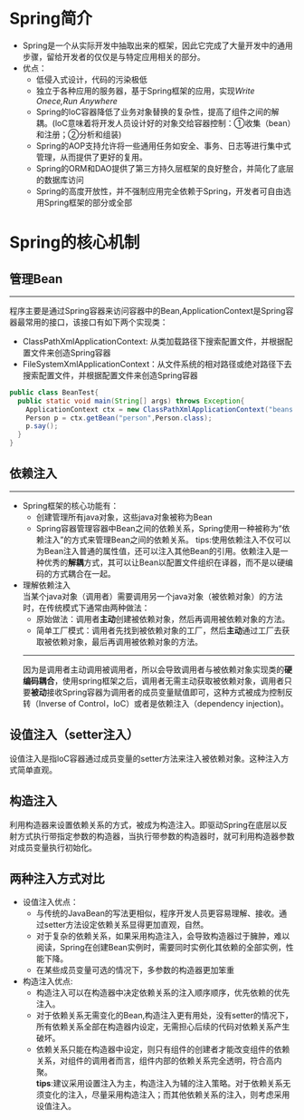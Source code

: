 # Spring简介
- Spring是一个从实际开发中抽取出来的框架，因此它完成了大量开发中的通用步骤，留给开发者的仅仅是与特定应用相关的部分。
- 优点：
  - 低侵入式设计，代码的污染极低
  - 独立于各种应用的服务器，基于Spring框架的应用，实现*Write Onece,Run Anywhere*
  - Spring的loC容器降低了业务对象替换的复杂性，提高了组件之间的解耦。(loC意味着将开发人员设计好的对象交给容器控制：①收集（bean）和注册；②分析和组装)
  - Spring的AOP支持允许将一些通用任务如安全、事务、日志等进行集中式管理，从而提供了更好的复用。
  - Spring的ORM和DAO提供了第三方持久层框架的良好整合，并简化了底层的数据库访问
  - Spring的高度开放性，并不强制应用完全依赖于Spring，开发者可自由选用Spring框架的部分或全部
# Spring的核心机制
## 管理Bean
***
程序主要是通过Spring容器来访问容器中的Bean,ApplicationContext是Spring容器最常用的接口，该接口有如下两个实现类：
- ClassPathXmlApplicationContext: 从类加载路径下搜索配置文件，并根据配置文件来创造Spring容器
- FileSystemXmlApplicationContext：从文件系统的相对路径或绝对路径下去搜索配置文件，并根据配置文件来创造Spring容器
```java
public class BeanTest{
  public static void main(String[] args) throws Exception{
    ApplicationContext ctx = new ClassPathXmlApplicationContext("beans.xml");
    Person p = ctx.getBean("person",Person.class);
    p.say();
  }
}
```
## 依赖注入
***
- Spring框架的核心功能有：
  - 创建管理所有java对象，这些java对象被称为Bean
  - Spring容器管理容器中Bean之间的依赖关系，Spring使用一种被称为“依赖注入”的方式来管理Bean之间的依赖关系。
    tips:使用依赖注入不仅可以为Bean注入普通的属性值，还可以注入其他Bean的引用。依赖注入是一种优秀的**解耦**方式，其可以让Bean以配置文件组织在译器，而不是以硬编码的方式耦合在一起。<br>
- 理解依赖注入<br>
  当某个java对象（调用者）需要调用另一个java对象（被依赖对象）的方法时，在传统模式下通常由两种做法：
  - 原始做法：调用者**主动**创建被依赖对象，然后再调用被依赖对象的方法。
  - 简单工厂模式：调用者先找到被依赖对象的工厂，然后**主动**通过工厂去获取被依赖对象，最后再调用被依赖对象的方法。<br>
  ***
  因为是调用者主动调用被调用者，所以会导致调用者与被依赖对象实现类的**硬编码耦合**，使用spring框架之后，调用者无需主动获取被依赖对象，调用者只要**被动**接收Spring容器为调用者的成员变量赋值即可，这种方式被成为控制反转（Inverse of Control，loC）或者是依赖注入（dependency injection)。
## 设值注入（setter注入）
设值注入是指loC容器通过成员变量的setter方法来注入被依赖对象。这种注入方式简单直观。
## 构造注入
利用构造器来设置依赖关系的方式，被成为构造注入。即驱动Spring在底层以反射方式执行带指定参数的构造器，当执行带参数的构造器时，就可利用构造器参数对成员变量执行初始化。
## 两种注入方式对比
- 设值注入优点：
  - 与传统的JavaBean的写法更相似，程序开发人员更容易理解、接收。通过setter方法设定依赖关系显得更加直观，自然。
  - 对于复杂的依赖关系，如果采用构造注入，会导致构造器过于臃肿，难以阅读，Spring在创建Bean实例时，需要同时实例化其依赖的全部实例，性能下降。
  - 在某些成员变量可选的情况下，多参数的构造器更加笨重
- 构造注入优点:
  - 构造注入可以在构造器中决定依赖关系的注入顺序顺序，优先依赖的优先注入。
  - 对于依赖关系无需变化的Bean,构造注入更有用处，没有setter的情况下，所有依赖关系全部在构造器内设定，无需担心后续的代码对依赖关系产生破坏。
  - 依赖关系只能在构造器中设定，则只有组件的创建者才能改变组件的依赖关系，对组件的调用者而言，组件内部的依赖关系完全透明，符合高内聚。<br>
    **tips**:建议采用设置注入为主，构造注入为辅的注入策略。对于依赖关系无须变化的注入，尽量采用构造注入；而其他依赖关系的注入，则考虑采用设值注入。

  